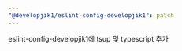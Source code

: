 ```yaml
---
"@developjik1/eslint-config-developjik1": patch
---
```


eslint-config-developjik1에 tsup 및 typescript 추가
